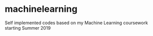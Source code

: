 # machinelearning
Self implemented codes based on my Machine Learning coursework starting Summer 2019
